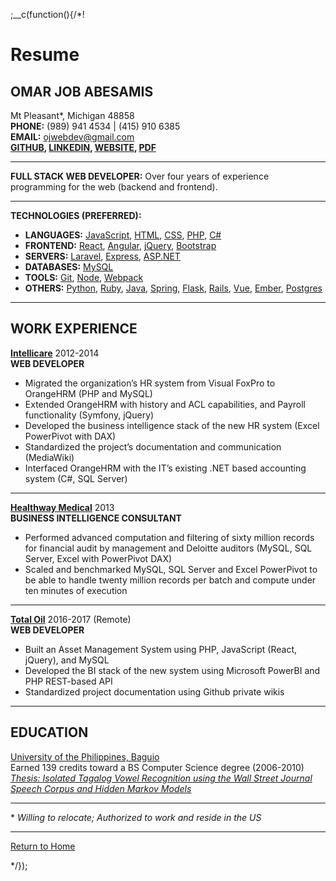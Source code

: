 
;__c(function(){/*!

# Resume

## OMAR JOB ABESAMIS

Mt Pleasant\*, Michigan 48858  
**PHONE:** (989) 941 4534 | (415) 910 6385  
**EMAIL:** ojwebdev@gmail.com  
**[GITHUB](https://github.com/ajbodev),
[LINKEDIN](https://linkedin.com/in/ojwebdev), 
[WEBSITE](https://ajbodev.github.io), 
[PDF](https://ajbodev.github.io/media/Omar-Job-Abesamis-resume.pdf)**  

---

**FULL STACK WEB DEVELOPER:** Over four years of experience programming for the web (backend and frontend).

---

**TECHNOLOGIES (PREFERRED):**  

* **LANGUAGES:** [JavaScript](#/tag/javascript), [HTML](#/tag/html), [CSS](#/tag/css), [PHP](#/tag/php), [C#](#/tag/csharp)
* **FRONTEND:** [React](#/tag/react), [Angular](#/tag/angular), [jQuery](#/tag/jquery), [Bootstrap](#/tag/bootstrap)
* **SERVERS:** [Laravel](#/tag/laravel), [Express](#/tag/express), [ASP.NET](#/aspnet)
* **DATABASES:** [MySQL](#/tag/mysql)
* **TOOLS:** [Git](#/tag/git), [Node](#/tag/node), [Webpack](#/tag/webpack)
* **OTHERS:** [Python](#/tag/python), [Ruby](#/tag/ruby), [Java](#/tag/java), [Spring](#/tag/spring), [Flask](#/tag/flask), [Rails](#/tag/rails), [Vue](#/tag/vue), [Ember](#/tag/ember), [Postgres](#/tag/postgres)

---

## WORK EXPERIENCE

**[Intellicare](https://www.intellicare.com.ph/)** 2012-2014  
**WEB DEVELOPER**

* Migrated the organization’s HR system from Visual FoxPro to OrangeHRM (PHP and MySQL)
* Extended OrangeHRM with history and ACL capabilities, and Payroll functionality (Symfony, jQuery)
* Developed the business intelligence stack of the new HR system (Excel PowerPivot with DAX)
* Standardized the project’s documentation and communication (MediaWiki)
* Interfaced OrangeHRM with the IT’s existing .NET based accounting system (C#, SQL Server) 

---

**[Healthway Medical](https://healthway.com.ph/)** 2013  
**BUSINESS INTELLIGENCE CONSULTANT**

* Performed advanced computation and filtering of sixty million records for financial audit by management and Deloitte auditors (MySQL, SQL Server, Excel with PowerPivot DAX)
* Scaled and benchmarked MySQL, SQL Server and Excel PowerPivot to be able to handle twenty million records per batch and compute under ten minutes of execution

---

**[Total Oil](http://www.total.com/en)** 2016-2017 (Remote)  
**WEB DEVELOPER**

* Built an Asset Management System using PHP, JavaScript (React, jQuery), and MySQL
* Developed the BI stack of the new system using Microsoft PowerBI and PHP REST-based API
* Standardized project documentation using Github private wikis

---

## EDUCATION

[University of the Philippines, Baguio](http://www.upb.edu.ph/)  
Earned 139 credits toward a BS Computer Science degree (2006-2010)  
*[Thesis: Isolated Tagalog Vowel Recognition using the Wall Street Journal Speech Corpus and Hidden Markov Models](https://ajbodev.github.io/media/Omar-Job-Abesamis-thesis.pdf)*

---

\* *Willing to relocate; Authorized to work and reside in the US*  

---

<!--[Projects](#/tag/projects)  
[Referrals](#/content/referrals)  -->
[Return to Home](#/home)  

[//]: # (@~|resume|~@)

*/});
